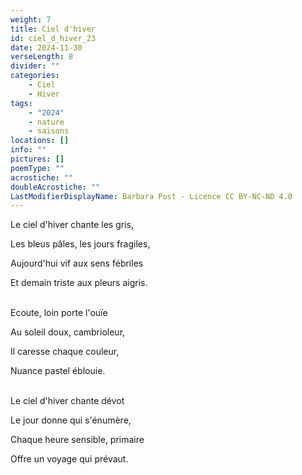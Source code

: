```yaml
---
weight: 7
title: Ciel d'hiver
id: ciel_d_hiver_23
date: 2024-11-30
verseLength: 8
divider: ""
categories:
    - Ciel
    - Hiver
tags:
    - "2024"
    - nature
    - saisons
locations: []
info: ""
pictures: []
poemType: ""
acrostiche: ""
doubleAcrostiche: ""
LastModifierDisplayName: Barbara Post - Licence CC BY-NC-ND 4.0
---
```

Le ciel d'hiver chante les gris,

Les bleus pâles, les jours fragiles,

Aujourd'hui vif aux sens fébriles

Et demain triste aux pleurs aigris.

 \
Ecoute, loin porte l'ouïe

Au soleil doux, cambrioleur,

Il caresse chaque couleur,

Nuance pastel éblouie.

 \
Le ciel d'hiver chante dévot

Le jour donne qui s'énumère,

Chaque heure sensible, primaire

Offre un voyage qui prévaut.